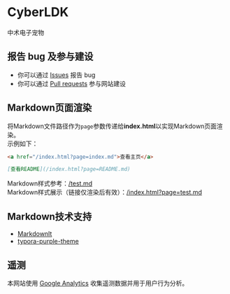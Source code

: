 # CyberLDK
中术电子宠物

## 报告 bug 及参与建设
- 你可以通过 [Issues](https://github.com/ldksb/CyberLDK/issues) 报告 bug
- 你可以通过 [Pull requests](https://github.com/ldksb/CyberLDK/pulls) 参与网站建设

## Markdown页面渲染
将Markdown文件路径作为`page`参数传递给**index.html**以实现Markdown页面渲染。  
示例如下：  
```html
<a href="/index.html?page=index.md">查看主页</a>
```
```markdown
[查看README](/index.html?page=README.md)
```
Markdown样式参考：[/test.md](/test.md)  
Markdown样式展示（链接仅渲染后有效）：[/index.html?page=test.md](/index.html?page=test.md)  

## Markdown技术支持
- [MarkdownIt](https://github.com/markdown-it/markdown-it)
- [typora-purple-theme](https://github.com/hliu202/typora-purple-theme)

## 遥测
本网站使用 [Google Analytics](https://analytics.google.com/) 收集遥测数据并用于用户行为分析。
